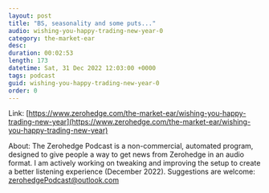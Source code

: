 ```yaml
---
layout: post
title: "BS, seasonality and some puts..."
audio: wishing-you-happy-trading-new-year-0
category: the-market-ear
desc: 
duration: 00:02:53
length: 173
datetime: Sat, 31 Dec 2022 12:03:00 +0000
tags: podcast
guid: wishing-you-happy-trading-new-year-0
order: 0
---
```



Link: [https://www.zerohedge.com/the-market-ear/wishing-you-happy-trading-new-year](https://www.zerohedge.com/the-market-ear/wishing-you-happy-trading-new-year)

About: The Zerohedge Podcast is a non-commercial, automated program, designed to give people a way to get news from Zerohedge in an audio format.  I am actively working on tweaking and improving the setup to create a better listening experience (December 2022).  Suggestions are welcome: [zerohedgePodcast@outlook.com](mailto:zerohedgePodcast@outlook.com)
